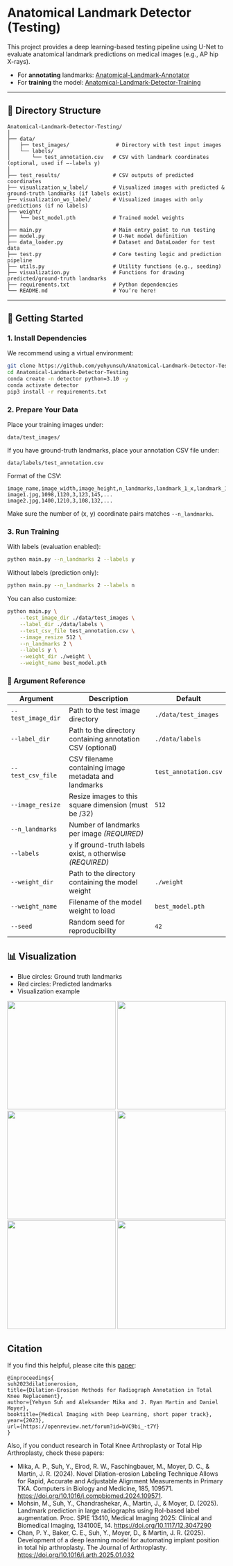 # Anatomical Landmark Detector (Testing)

This project provides a deep learning-based testing pipeline using U-Net to evaluate anatomical landmark predictions on medical images (e.g., AP hip X-rays).  

- For **annotating** landmarks: [Anatomical-Landmark-Annotator](https://github.com/yehyunsuh/Anatomical-Landmark-Annotator)
- For **training** the model: [Anatomical-Landmark-Detector-Training](https://github.com/yehyunsuh/Anatomical-Landmark-Detector-Training)

---

## 📂 Directory Structure
```
Anatomical-Landmark-Detector-Testing/
│
├── data/
│   ├── test_images/               # Directory with test input images
│   └── labels/
│       └── test_annotation.csv   # CSV with landmark coordinates (optional, used if –-labels y)
│
├── test_results/                 # CSV outputs of predicted coordinates
├── visualization_w_label/        # Visualized images with predicted & ground-truth landmarks (if labels exist)
├── visualization_wo_label/       # Visualized images with only predictions (if no labels)
├── weight/
│   └── best_model.pth            # Trained model weights
│
├── main.py                       # Main entry point to run testing
├── model.py                      # U-Net model definition
├── data_loader.py                # Dataset and DataLoader for test data
├── test.py                       # Core testing logic and prediction pipeline
├── utils.py                      # Utility functions (e.g., seeding)
├── visualization.py              # Functions for drawing predicted/ground-truth landmarks
├── requirements.txt              # Python dependencies
└── README.md                     # You’re here!
```

---

## 🚀 Getting Started

### 1. Install Dependencies

We recommend using a virtual environment:

```bash
git clone https://github.com/yehyunsuh/Anatomical-Landmark-Detector-Testing.git
cd Anatomical-Landmark-Detector-Testing
conda create -n detector python=3.10 -y
conda activate detector
pip3 install -r requirements.txt
```

### 2. Prepare Your Data

Place your training images under:
```
data/test_images/
```

If you have ground-truth landmarks, place your annotation CSV file under:
```
data/labels/test_annotation.csv
```

Format of the CSV:
```
image_name,image_width,image_height,n_landmarks,landmark_1_x,landmark_1_y,...
image1.jpg,1098,1120,3,123,145,...
image2.jpg,1400,1210,3,108,132,...
```

Make sure the number of (x, y) coordinate pairs matches `--n_landmarks`.

### 3. Run Training
With labels (evaluation enabled):
```bash
python main.py --n_landmarks 2 --labels y
```

Without labels (prediction only):
```bash
python main.py --n_landmarks 2 --labels n
```

You can also customize:
```bash
python main.py \
    --test_image_dir ./data/test_images \
    --label_dir ./data/labels \
    --test_csv_file test_annotation.csv \
    --image_resize 512 \
    --n_landmarks 2 \
    --labels y \
    --weight_dir ./weight \
    --weight_name best_model.pth
```

### 🧩 Argument Reference

| Argument           | Description                                                     | Default                     |
|--------------------|-----------------------------------------------------------------|-----------------------------|
| `--test_image_dir` | Path to the test image directory                                | `./data/test_images`        |
| `--label_dir`      | Path to the directory containing annotation CSV (optional)      | `./data/labels`             |
| `--test_csv_file`  | CSV filename containing image metadata and landmarks            | `test_annotation.csv`       |
| `--image_resize`   | Resize images to this square dimension (must be /32)            | `512`                       |
| `--n_landmarks`    | Number of landmarks per image *(REQUIRED)*                      |                             |
| `--labels`         | `y` if ground-truth labels exist, `n` otherwise *(REQUIRED)*             |                             |
| `--weight_dir`     | Path to the directory containing the model weight               | `./weight`                  |
| `--weight_name`    | Filename of the model weight to load                            | `best_model.pth`            |
| `--seed`           | Random seed for reproducibility                                 | `42`                        |

## 📊 Visualization
- Blue circles: Ground truth landmarks
- Red circles: Predicted landmarks
- Visualization example 

<img src="https://github.com/user-attachments/assets/47d56ed5-637b-431a-bec5-9260d9762539" width="250" height="250">
<img src="https://github.com/user-attachments/assets/55b3c460-906d-4156-8ffe-b299c3112df0" width="250" height="250">
<img src="https://github.com/user-attachments/assets/bcadf422-0fc6-4575-b26e-dfbf0e89ba9d" width="250" height="250">
<img src="https://github.com/user-attachments/assets/a7095213-b050-4983-a929-529cddc9f507" width="250" height="250">
<img src="https://github.com/user-attachments/assets/d07d11b1-eef5-44d9-92c8-ace64199f723" width="250" height="250">
<img src="https://github.com/user-attachments/assets/e66f5dd5-d98a-4a29-b5d2-ef1235b7c983" width="250" height="250">   

## Citation
If you find this helpful, please cite this [paper](https://openreview.net/forum?id=bVC9bi_-t7Y):
```
@inproceedings{
suh2023dilationerosion,
title={Dilation-Erosion Methods for Radiograph Annotation in Total Knee Replacement},
author={Yehyun Suh and Aleksander Mika and J. Ryan Martin and Daniel Moyer},
booktitle={Medical Imaging with Deep Learning, short paper track},
year={2023},
url={https://openreview.net/forum?id=bVC9bi_-t7Y}
}
```
Also, if you conduct research in Total Knee Arthroplasty or Total Hip Arthroplasty, check these papers:
- Mika, A. P., Suh, Y., Elrod, R. W., Faschingbauer, M., Moyer, D. C., & Martin, J. R. (2024). Novel Dilation-erosion Labeling Technique Allows for Rapid, Accurate and Adjustable Alignment Measurements in Primary TKA. Computers in Biology and Medicine, 185, 109571. https://doi.org/10.1016/j.compbiomed.2024.109571.  
- Mohsin, M., Suh, Y., Chandrashekar, A., Martin, J., & Moyer, D. (2025). Landmark prediction in large radiographs using RoI-based label augmentation. Proc. SPIE 13410, Medical Imaging 2025: Clinical and Biomedical Imaging, 134100E, 14. https://doi.org/10.1117/12.3047290
- Chan, P. Y., Baker, C. E., Suh, Y., Moyer, D., & Martin, J. R. (2025). Development of a deep learning model for automating implant position in total hip arthroplasty. The Journal of Arthroplasty. https://doi.org/10.1016/j.arth.2025.01.032
